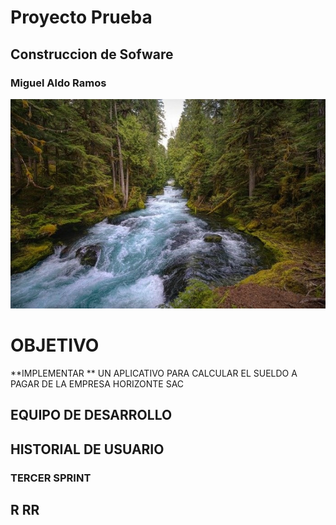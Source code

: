 # Proyecto Prueba
## Construccion de Sofware
### Miguel Aldo Ramos
![](/IMAGENES/rio_portada.jpg)

# OBJETIVO
**IMPLEMENTAR ** UN APLICATIVO PARA CALCULAR EL SUELDO A PAGAR DE LA EMPRESA HORIZONTE SAC
## EQUIPO DE DESARROLLO
## HISTORIAL DE USUARIO
### TERCER SPRINT
## R RR
